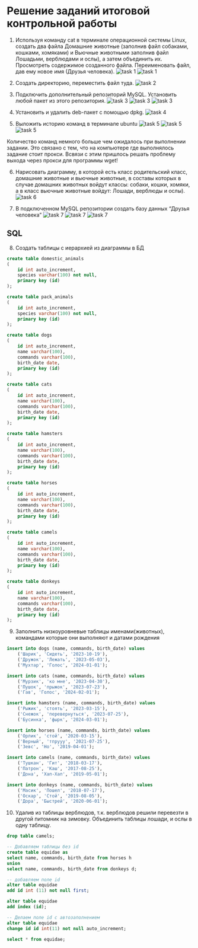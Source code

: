 # Решение заданий итоговой контрольной работы

1. Используя команду cat в терминале операционной системы Linux, создать
два файла Домашние животные (заполнив файл собаками, кошками,
хомяками) и Вьючные животными заполнив файл Лошадьми, верблюдами и
ослы), а затем объединить их. Просмотреть содержимое созданного файла.
Переименовать файл, дав ему новое имя (Друзья человека).
![task 1](https://github.com/tanzor87/Final_by_specialization/blob/a3b3c189025552a546bcb73e20352b06009bf67d/Linux_Picture/image_01.jpg)
![task 1](Linux_Picture/image_02.jpg)

2. Создать директорию, переместить файл туда.
![task 2](Linux_Picture/image_03.jpg)

3. Подключить дополнительный репозиторий MySQL. Установить любой пакет из этого репозитория.
![task 3](Linux_Picture/image_04_1.jpg)
![task 3](Linux_Picture/image_04_2.jpg)
![task 3](Linux_Picture/image_04_3.jpg)

4. Установить и удалить deb-пакет с помощью dpkg.
![task 4](Linux_Picture/image_05.jpg)

5. Выложить историю команд в терминале ubuntu
![task 5](Linux_Picture/image_06_1.jpg)
![task 5](Linux_Picture/image_06_2.jpg)
![task 5](Linux_Picture/image_06_3.jpg)

Количество команд немного больше чем ожидалось при выполнении задании. Это связано с тем, что на компьютере где выполнялось задание стоит прокси. Всвязи с этим пришлось решать проблему выхода через прокси для программы wget!

6. Нарисовать диаграмму, в которой есть класс родительский класс, домашние животные и вьючные животные, в составы которых в случае домашних животных войдут классы: собаки, кошки, хомяки, а в класс вьючные животные войдут: Лошади, верблюды и ослы).
![task 6](Picture/Scheme.jpg)

7. В подключенном MySQL репозитории создать базу данных “Друзья человека”
![task 7](Linux_Picture/image_07_1.jpg)
![task 7](Linux_Picture/image_07_2.jpg)
![task 7](Linux_Picture/image_07_3.jpg)

## SQL

8. Создать таблицы с иерархией из диаграммы в БД
```sql
create table domestic_animals
(
	id int auto_increment,
	species varchar(100) not null,
	primary key (id)
);

create table pack_animals
(
	id int auto_increment,
	species varchar(100) not null,
	primary key (id)
);

create table dogs
(
	id int auto_increment,
	name varchar(100),
	commands varchar(100),
	birth_date date,
	primary key (id)
);

create table cats
(
	id int auto_increment,
	name varchar(100),
	commands varchar(100),
	birth_date date,
	primary key (id)
);

create table hamsters
(
	id int auto_increment,
	name varchar(100),
	commands varchar(100),
	birth_date date,
	primary key (id)
);

create table horses
(
	id int auto_increment,
	name varchar(100),
	commands varchar(100),
	birth_date date,
	primary key (id)
);

create table camels
(
	id int auto_increment,
	name varchar(100),
	commands varchar(100),
	birth_date date,
	primary key (id)
);

create table donkeys
(
	id int auto_increment,
	name varchar(100),
	commands varchar(100),
	birth_date date,
	primary key (id)
);
```

9. Заполнить низкоуровневые таблицы именами(животных), командами
которые они выполняют и датами рождения

```sql
insert into dogs (name, commands, birth_date) values 
	('Шарик', 'Сидеть', '2023-10-19'),
	('Дружок', 'Лежать', '2023-05-03'),
	('Мухтар', 'Голос', '2024-01-01');

insert into cats (name, commands, birth_date) values 
	('Мурзик', 'ко мне', '2023-04-30'),
	('Пушок', 'прыжок', '2023-07-23'),
	('Гав', 'Голос', '2024-02-01');

insert into hamsters (name, commands, birth_date) values 
	('Рыжик', 'стоять', '2023-03-15'),
	('Снежок', 'перевернуться', '2023-07-25'),
	('Бусинка', 'фырк', '2024-03-01');

insert into horses (name, commands, birth_date) values 
	('Орлик', 'стой', '2020-03-15'),
	('Верный', 'тпрууу', '2021-07-25'),
	('Зевс', 'Но', '2019-04-01');

insert into camels (name, commands, birth_date) values 
	('Тушкан', 'Гит', '2018-03-17'),
	('Патрон', 'Каш', '2017-08-25'),
	('Дона', 'Хап-Хап', '2019-05-01');

insert into donkeys (name, commands, birth_date) values 
	('Масик', 'Пошел', '2018-07-17'),
	('Оскар', 'Стой', '2019-08-05'),
	('Дора', 'Быстрей', '2020-06-01');
```

10. Удалив из таблицы верблюдов, т.к. верблюдов решили перевезти в другой
питомник на зимовку. Объединить таблицы лошади, и ослы в одну таблицу.

```sql
drop table camels;

-- Добавляем таблицы без id
create table equidae as
select name, commands, birth_date from horses h
union
select name, commands, birth_date from donkeys d; 

-- добавляем поле id
alter table equidae
add id int (11) not null first;

alter table equidae
add index (id);

-- Делаем поле id с автозаполнением
alter table equidae
change id id int(11) not null auto_increment;

select * from equidae;
```